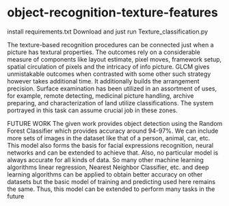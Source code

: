 # object-recognition-texture-features
install requirements.txt
Download and just run Texture_classification.py



The texture-based recognition procedures can be connected just when a picture
has textural properties. The outcomes rely on a considerable measure of
components like layout estimate, pixel moves, framework setup, spatial
circulation of pixels and the intricacy of info picture. GLCM gives unmistakable
outcomes when contrasted with some other such strategy however takes
additional time. It additionally builds the arrangement precision. Surface
examination has been utilized in an assortment of uses, for example, remote
detecting, medicinal picture handling, archive preparing, and characterization
of land utilize classifications. The system portrayed in this task can assume
crucial job in these zones.

FUTURE WORK
The given work provides object detection using the Random Forest Classifier
which provides accuracy around 94-97%. We can include more sets of images
in the dataset like that of a person, animal, car, etc. This model also forms the
basis for facial expressions recognition, neural networks and can be extended to
achieve that. Also, no particular model is always accurate for all kinds of data.
So many other machine learning algorithms linear regression, Nearest Neighbor
Classifier, etc. and deep learning algorithms can be applied to obtain better
accuracy on other datasets but the basic model of training and predicting used
here remains the same. Thus, this model can be extended to perform many tasks
in the future
